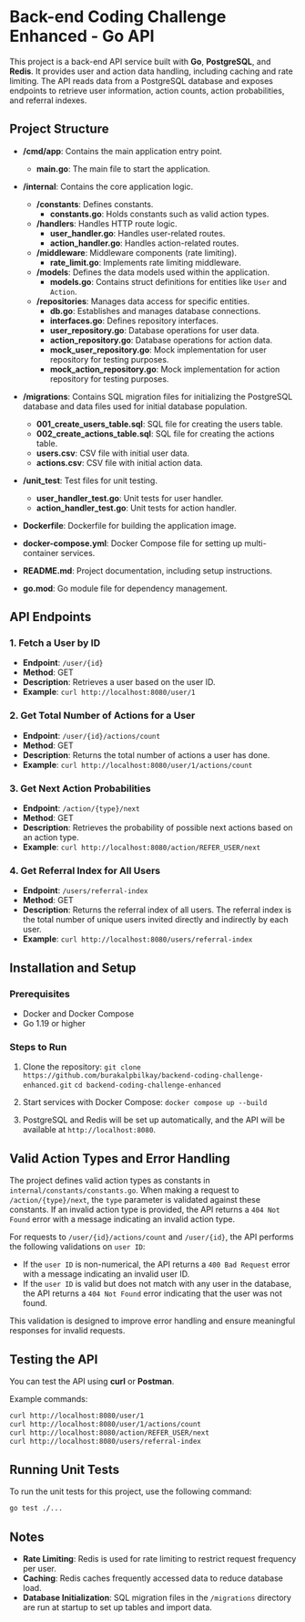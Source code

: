 
# Back-end Coding Challenge Enhanced - Go API

This project is a back-end API service built with **Go**, **PostgreSQL**, and **Redis**. It provides user and action data handling, including caching and rate limiting. The API reads data from a PostgreSQL database and exposes endpoints to retrieve user information, action counts, action probabilities, and referral indexes.

## Project Structure

- **/cmd/app**: Contains the main application entry point.
  - **main.go**: The main file to start the application.
  
- **/internal**: Contains the core application logic.
  - **/constants**: Defines constants.
    - **constants.go**: Holds constants such as valid action types.
  - **/handlers**: Handles HTTP route logic.
    - **user_handler.go**: Handles user-related routes.
    - **action_handler.go**: Handles action-related routes.
  - **/middleware**: Middleware components (rate limiting).
    - **rate_limit.go**: Implements rate limiting middleware.
  - **/models**: Defines the data models used within the application.
    - **models.go**: Contains struct definitions for entities like `User` and `Action`.
  - **/repositories**: Manages data access for specific entities.
    - **db.go**: Establishes and manages database connections.
    - **interfaces.go**: Defines repository interfaces.
    - **user_repository.go**: Database operations for user data.
    - **action_repository.go**: Database operations for action data.
    - **mock_user_repository.go**: Mock implementation for user repository for testing purposes.
    - **mock_action_repository.go**: Mock implementation for action repository for testing purposes.

- **/migrations**: Contains SQL migration files for initializing the PostgreSQL database and data files used for initial database population.
  - **001_create_users_table.sql**: SQL file for creating the users table.
  - **002_create_actions_table.sql**: SQL file for creating the actions table.
  - **users.csv**: CSV file with initial user data.
  - **actions.csv**: CSV file with initial action data.

- **/unit_test**: Test files for unit testing.
  - **user_handler_test.go**: Unit tests for user handler.
  - **action_handler_test.go**: Unit tests for action handler.

- **Dockerfile**: Dockerfile for building the application image.
- **docker-compose.yml**: Docker Compose file for setting up multi-container services.
- **README.md**: Project documentation, including setup instructions.
- **go.mod**: Go module file for dependency management.


## API Endpoints

### 1. Fetch a User by ID
- **Endpoint**: `/user/{id}`
- **Method**: GET
- **Description**: Retrieves a user based on the user ID.
- **Example**: `curl http://localhost:8080/user/1`

### 2. Get Total Number of Actions for a User
- **Endpoint**: `/user/{id}/actions/count`
- **Method**: GET
- **Description**: Returns the total number of actions a user has done.
- **Example**: `curl http://localhost:8080/user/1/actions/count`

### 3. Get Next Action Probabilities
- **Endpoint**: `/action/{type}/next`
- **Method**: GET
- **Description**: Retrieves the probability of possible next actions based on an action type.
- **Example**: `curl http://localhost:8080/action/REFER_USER/next`

### 4. Get Referral Index for All Users
- **Endpoint**: `/users/referral-index`
- **Method**: GET
- **Description**: Returns the referral index of all users. The referral index is the total number of unique users invited directly and indirectly by each user.
- **Example**: `curl http://localhost:8080/users/referral-index`

## Installation and Setup

### Prerequisites
- Docker and Docker Compose
- Go 1.19 or higher

### Steps to Run

1. Clone the repository:
   `git clone https://github.com/burakalpbilkay/backend-coding-challenge-enhanced.git`
   `cd backend-coding-challenge-enhanced`

2. Start services with Docker Compose:
`docker compose up --build`

3. PostgreSQL and Redis will be set up automatically, and the API will be available at `http://localhost:8080`.

## Valid Action Types and Error Handling

The project defines valid action types as constants in `internal/constants/constants.go`. When making a request to `/action/{type}/next`, the `type` parameter is validated against these constants. If an invalid action type is provided, the API returns a `404 Not Found` error with a message indicating an invalid action type.

For requests to `/user/{id}/actions/count` and `/user/{id}`, the API performs the following validations on `user ID`:
- If the `user ID` is non-numerical, the API returns a `400 Bad Request` error with a message indicating an invalid user ID.
- If the `user ID` is valid but does not match with any user in the database, the API returns a `404 Not Found` error indicating that the user was not found. 

This validation is designed to improve error handling and ensure meaningful responses for invalid requests.


## Testing the API

You can test the API using **curl** or **Postman**.

Example commands:
```bash
curl http://localhost:8080/user/1
curl http://localhost:8080/user/1/actions/count
curl http://localhost:8080/action/REFER_USER/next
curl http://localhost:8080/users/referral-index

```
## Running Unit Tests

To run the unit tests for this project, use the following command:

```bash
go test ./...

```
## Notes

- **Rate Limiting**: Redis is used for rate limiting to restrict request frequency per user.
- **Caching**: Redis caches frequently accessed data to reduce database load.
- **Database Initialization**: SQL migration files in the `/migrations` directory are run at startup to set up tables and import data.